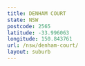 ```yaml
---
title: DENHAM COURT
state: NSW
postcode: 2565
latitude: -33.996063
longitude: 150.843761
url: /nsw/denham-court/
layout: suburb
---
```

